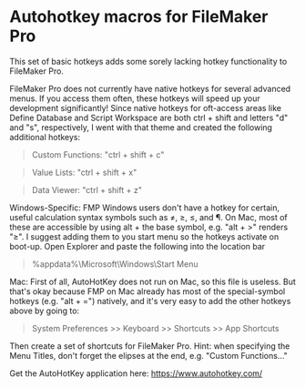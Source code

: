 # Autohotkey macros for FileMaker Pro

This set of basic hotkeys adds some sorely lacking hotkey functionality to FileMaker Pro.

FileMaker Pro does not currently have native hotkeys for several advanced menus. If you access them often, these hotkeys will speed up your development significantly! Since native hotkeys for oft-access areas like Define Database and Script Workspace are both ctrl + shift and letters "d" and "s", respectively, I went with that theme and created the following additional hotkeys:
 > Custom Functions: "ctrl + shift + c"

 > Value Lists: "ctrl + shift + x"
 
 > Data Viewer: "ctrl + shift + z"


Windows-Specific:
FMP Windows users don't have a hotkey for certain, useful calculation syntax symbols such as ≠, ≥, ≤, and ¶. On Mac, most of these are accessible by using alt + the base symbol, e.g. "alt + >" renders "≥". I suggest adding them to you start menu so the hotkeys activate on boot-up. Open Explorer and paste the following into the location bar
> %appdata%\Microsoft\Windows\Start Menu


Mac:
First of all, AutoHotKey does not run on Mac, so this file is useless. But that's okay because FMP on Mac already has most of the special-symbol hotkeys (e.g. "alt + =") natively, and it's very easy to add the other hotkeys above by going to: 

  > System Preferences >> Keyboard >> Shortcuts >> App Shortcuts

Then create a set of shortcuts for FileMaker Pro. Hint: when specifying the Menu Titles, don't forget the elipses at the end, e.g. "Custom Functions..."


Get the AutoHotKey application here:
https://www.autohotkey.com/

